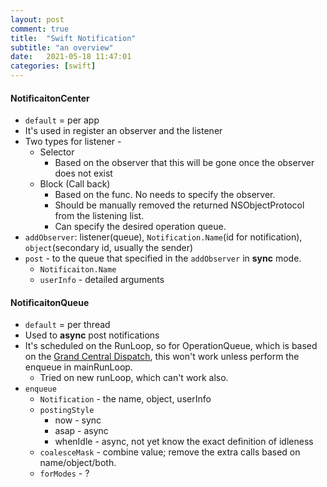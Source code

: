 ```yaml
---
layout: post
comment: true
title:  "Swift Notification"
subtitle: "an overview"
date:   2021-05-18 11:47:01
categories: [swift]
---		
```

		
#### NotificaitonCenter

* `default` = per app
* It's used in register an observer and the listener
* Two types for listener -
  * Selector
    * Based on the observer that this will be gone once the observer does not exist
  * Block (Call back)
    * Based on the func. No needs to specify the observer.
    * Should be manually removed the returned NSObjectProtocol from the listening list.
    * Can specify the desired operation queue.
* `addObserver`: listener(queue), `Notification.Name`(id for notification), `object`(secondary id, usually the sender)
* `post` - to the queue that specified in the `addObserver` in **sync** mode.
  * `Notificaiton.Name`
  * `userInfo` - detailed arguments

#### NotificaitonQueue

* `default` = per thread
* Used to **async** post notifications
* It's scheduled on the RunLoop, so for OperationQueue, which is based on the [Grand Central Dispatch](https://stackoverflow.com/a/36364829/11719456), this won't work unless perform the enqueue in mainRunLoop.
  * Tried on new runLoop, which can't work also.
* `enqueue`
  * `Notification` - the name, object, userInfo
  * `postingStyle`
    * now - sync
    * asap - async
    * whenIdle - async, not yet know the exact definition of idleness
  * `coalesceMask` - combine value; remove the extra calls based on name/object/both.
  * `forModes` - ?
